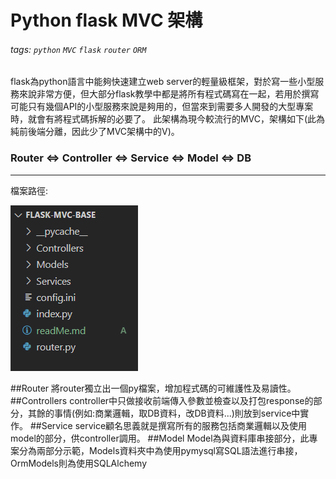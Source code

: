 # Python flask MVC 架構
###### tags: `python` `MVC` `flask` `router` `ORM`
flask為python語言中能夠快速建立web server的輕量級框架，對於寫一些小型服務來說非常方便，但大部分flask教學中都是將所有程式碼寫在一起，若用於撰寫可能只有幾個API的小型服務來說是夠用的，但當來到需要多人開發的大型專案時，就會有將程式碼拆解的必要了。
此架構為現今較流行的MVC，架構如下(此為純前後端分離，因此少了MVC架構中的V)。

### Router <=> Controller <=> Service <=> Model <=> DB
-------------------------------------
檔案路徑:

![1](https://github.com/francischi/flask-MVC/blob/master/pic/6-21.PNG?raw=true)

##Router
將router獨立出一個py檔案，增加程式碼的可維護性及易讀性。
##Controllers
controller中只做接收前端傳入參數並檢查以及打包response的部分，其餘的事情(例如:商業邏輯，取DB資料，改DB資料...)則放到service中實作。
##Service
service顧名思義就是撰寫所有的服務包括商業邏輯以及使用model的部分，供controller調用。
##Model
Model為與資料庫串接部分，此專案分為兩部分示範，Models資料夾中為使用pymysql寫SQL語法進行串接，OrmModels則為使用SQLAlchemy
